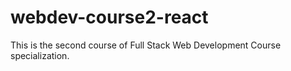 # webdev-course2-react
This is the second course of Full Stack Web Development Course specialization.
